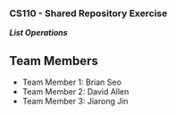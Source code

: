 
### CS110 - Shared Repository Exercise

***List Operations***

## Team Members

* Team Member 1: Brian Seo
* Team Member 2: David Allen
* Team Member 3: Jiarong Jin
